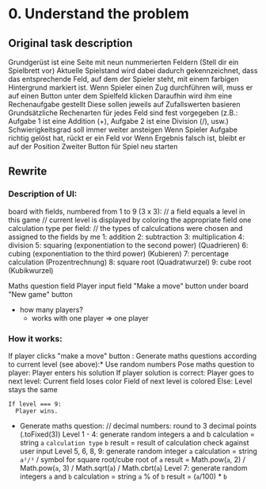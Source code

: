 # 0. Understand the problem

## Original task description
Grundgerüst ist eine Seite mit neun nummerierten Feldern (Stell dir ein Spielbrett vor)
Aktuelle Spielstand wird dabei dadurch gekennzeichnet, dass das entsprechende Feld, auf dem der Spieler steht, mit einem farbigen Hintergrund markiert ist.
Wenn Spieler einen Zug durchführen will, muss er auf einen Button unter dem Spielfeld klicken
Daraufhin wird ihm eine Rechenaufgabe gestellt
Diese sollen jeweils auf Zufallswerten basieren
Grundsätzliche Rechenarten für jedes Feld sind fest vorgegeben (z.B.: Aufgabe 1 ist eine Addition (+), Aufgabe 2 ist eine Division (/), usw.)
Schwierigkeitsgrad soll immer weiter ansteigen
Wenn Spieler Aufgabe richtig gelöst hat, rückt er ein Feld vor
Wenn Ergebnis falsch ist, bleibt er auf der Position
Zweiter Button für Spiel neu starten

## Rewrite

### Description of UI:
board with fields, numbered from 1 to 9 (3 x 3):
// a field equals a level in this game
// current level is displayed by coloring the appropriate field
  one calculation type per field: // the types of calculcations were chosen and assigned to the fields by me
    1: addition
    2: subtraction
    3: multiplication
    4: division
    5: squaring (exponentiation to the second power) (Quadrieren)
    6: cubing (exponentiation to the third power) (Kubieren)
    7: percentage calculation (Prozentrechnung)
    8: square root (Quadratwurzel)
    9: cube root (Kubikwurzel)

Maths question field
Player input field
"Make a move" button under board
"New game" button

* how many players?
  * works with one player => one player

### How it works: 
If player clicks "make a move" button :
  Generate maths questions according to current level (see above):*
    Use random numbers
  Pose maths question to player:
    Player enters his solution
    If player solution is correct:
      Player goes to next level:
        Current field loses color
        Field of next level is colored
    Else:
      Level stays the same

    If level === 9:
      Player wins.

* Generate maths question:
  // decimal numbers: round to 3 decimal points (.toFixed(3))
  Level 1 - 4:
    generate random integers a and b
    calculation = string `a` `calculation type` `b` 
    result = result of calculation
    check against user input
  Level 5, 6, 8, 9: 
    generate random integer `a`
    calculation = string `a²/³` / symbol for square root/cube root of `a`
    result = Math.pow(`a`, 2) / Math.pow(`a`, 3) / Math.sqrt(`a`) / Math.cbrt(`a`)
  Level 7:
    generate random integers `a` and `b`
    calculation = string `a` % of `b`
    result = (`a`/100) * `b`

